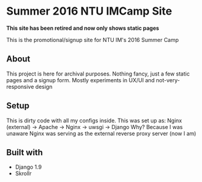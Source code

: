 # Summer 2016 NTU IMCamp Site

**This site has been retired and now only shows static pages**

This is the promotional/signup site for NTU IM's 2016 Summer Camp

## About
This project is here for archival purposes.
Nothing fancy, just a few static pages and a signup form.
Mostly experiments in UX/UI and not-very-responsive design

## Setup
This is dirty code with all my configs inside.
This was set up as: Nginx (external) -> Apache -> Nginx -> uwsgi -> Django
Why? Because I was unaware Nginx was serving as the external reverse proxy server (now I am)

## Built with
* Django 1.9
* Skrollr
